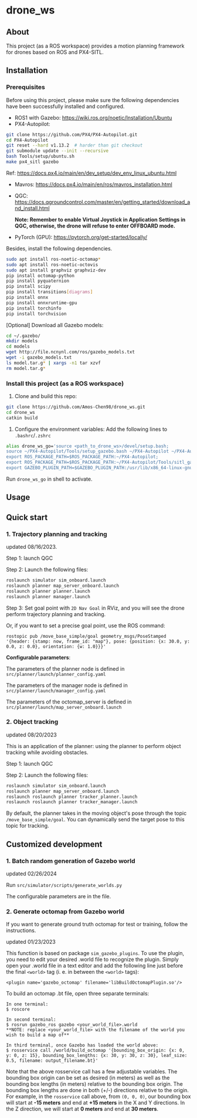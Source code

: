 # **drone_ws**

## **About**

This project (as a ROS workspace) provides a motion planning framework for drones based on ROS and PX4-SITL.

## **Installation**

### **Prerequisites**

Before using this project, please make sure the following dependencies have been successfully installed and configured.

- ROS1 with Gazebo: https://wiki.ros.org/noetic/Installation/Ubuntu
- PX4-Autopilot:

```bash
git clone https://github.com/PX4/PX4-Autopilot.git
cd PX4-Autopilot
git reset --hard v1.13.2  # harder than git checkout
git submodule update --init --recursive
bash Tools/setup/ubuntu.sh
make px4_sitl gazebo
```

Ref:  https://docs.px4.io/main/en/dev_setup/dev_env_linux_ubuntu.html

- Mavros: https://docs.px4.io/main/en/ros/mavros_installation.html

- QGC: https://docs.qgroundcontrol.com/master/en/getting_started/download_and_install.html

  **Note: Remember to enable Virtual Joystick in Application Settings in QGC, otherwise, the drone will refuse to enter OFFBOARD mode.**

- PyTorch (GPU): https://pytorch.org/get-started/locally/

Besides, install the following dependencies.

```bash
sudo apt install ros-noetic-octomap*
sudo apt install ros-noetic-octovis
sudo apt install graphviz graphviz-dev
pip install octomap-python
pip install pyquaternion
pip install scipy
pip install transitions[diagrams]
pip install onnx
pip install onnxruntime-gpu
pip install torchinfo
pip install torchvision
```

[Optional] Download all Gazebo models:

```bash
cd ~/.gazebo/
mkdir models
cd models
wget http://file.ncnynl.com/ros/gazebo_models.txt
wget -i gazebo_models.txt
ls model.tar.g* | xargs -n1 tar xzvf
rm model.tar.g*
```

### **Install this project (as a ROS workspace)**

1. Clone and build this repo:

```bash
git clone https://github.com/Amos-Chen98/drone_ws.git
cd drone_ws
catkin build
```

1. Configure the environment variables: Add the following lines to `.bashrc`/`.zshrc`

```bash
alias drone_ws_go='source <path_to_drone_ws>/devel/setup.bash;
source ~/PX4-Autopilot/Tools/setup_gazebo.bash ~/PX4-Autopilot ~/PX4-Autopilot/build/px4_sitl_default;
export ROS_PACKAGE_PATH=$ROS_PACKAGE_PATH:~/PX4-Autopilot;
export ROS_PACKAGE_PATH=$ROS_PACKAGE_PATH:~/PX4-Autopilot/Tools/sitl_gazebo;
export GAZEBO_PLUGIN_PATH=$GAZEBO_PLUGIN_PATH:/usr/lib/x86_64-linux-gnu/gazebo-11/plugins'
```

Run `drone_ws_go`  in shell to activate.

## **Usage**

## Quick start

### 1. Trajectory planning and tracking

updated 08/16/2023.

Step 1: launch QGC

Step 2: Launch the following files:

```bash
roslaunch simulator sim_onboard.launch
roslaunch planner map_server_onboard.launch
roslaunch planner planner.launch
roslaunch planner manager.launch
```

Step 3: Set goal point with `2D Nav Goal` in RViz, and you will see the drone perform trajectory planning and tracking.

Or, if you want to set a precise goal point, use the ROS command:

```
rostopic pub /move_base_simple/goal geometry_msgs/PoseStamped '{header: {stamp: now, frame_id: "map"}, pose: {position: {x: 30.0, y: 0.0, z: 0.0}, orientation: {w: 1.0}}}'
```

**Configurable parameters**:

The parameters of the planner node is defined in `src/planner/launch/planner_config.yaml`

The parameters of the manager node is defined in `src/planner/launch/manager_config.yaml`

The parameters of the octomap_server is defined in `src/planner/launch/map_server_onboard.launch`

### 2. Object tracking

updated 08/20/2023

This is an application of the planner: using the planner to perform object tracking while avoiding obstacles.

Step 1: launch QGC

Step 2: Launch the following files:

```bash
roslaunch simulator sim_onboard.launch
roslaunch planner map_server_onboard.launch
roslaunch roslaunch planner tracker_planner.launch
roslaunch roslaunch planner tracker_manager.launch
```

By default, the planner takes in the moving object's pose through the topic `/move_base_simple/goal`. You can dynamically send the target pose to this topic for tracking.

## Customized development

### 1. Batch random generation of Gazebo world

updated 02/26/2024

Run `src/simulator/scripts/generate_worlds.py`

The configurable parameters are in the file.

### **2. Generate octomap from Gazebo world**

If you want to generate ground truth octomap for test or training, follow the instructions.

updated 01/23/2023

This function is based on package `sim_gazebo_plugins`. To use the plugin, you need to edit your desired .world file to recognize the plugin. Simply open your .world file in a text editor and add the following line just before the final `<world>` tag (i. e. in between the `<world>` tags):

```
<plugin name='gazebo_octomap' filename='libBuildOctomapPlugin.so'/>
```

To build an octomap .bt file, open three separate terminals:

```
In one terminal:
$ roscore

In second terminal:
$ rosrun gazebo_ros gazebo <your_world_file>.world
**NOTE: replace <your_world_file> with the filename of the world you wish to build a map of**

In third terminal, once Gazebo has loaded the world above:
$ rosservice call /world/build_octomap '{bounding_box_origin: {x: 0, y: 0, z: 15}, bounding_box_lengths: {x: 30, y: 30, z: 30}, leaf_size: 0.5, filename: output_filename.bt}'
```

Note that the above rosservice call has a few adjustable variables. The bounding box origin can be set as desired (in meters) as well as the bounding box lengths (in meters) relative to the bounding box origin. The bounding box lengths are done in both (+/-) directions relative to the origin. For example, in the `rosservice` call above, from `(0, 0, 0)`, our bounding box will start at **-15 meters** and end at **+15 meters** in the X and Y directions. In the Z direction, we will start at **0 meters** and end at **30 meters**.

